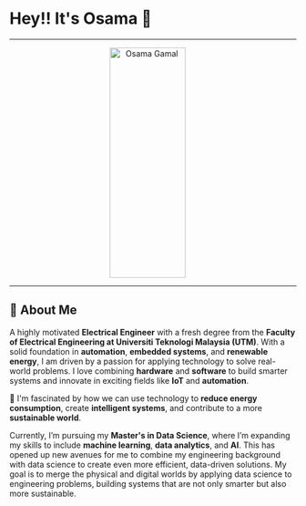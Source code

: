 # Hey!! It's Osama 👋
---
<p align="center">
  <img src="https://github.com/user-attachments/assets/62fce6df-f97c-4831-b76a-6cf5cb70be82" alt="Osama Gamal" width="133" height="404" style="margin-right: 20px;" />
</p>

---

## 🚀 About Me

A highly motivated **Electrical Engineer** with a fresh degree from the **Faculty of Electrical Engineering at Universiti Teknologi Malaysia (UTM)**. With a solid foundation in **automation**, **embedded systems**, and **renewable energy**, I am driven by a passion for applying technology to solve real-world problems. I love combining **hardware** and **software** to build smarter systems and innovate in exciting fields like **IoT** and **automation**.

🔋 I'm fascinated by how we can use technology to **reduce energy consumption**, create **intelligent systems**, and contribute to a more **sustainable world**.

Currently, I’m pursuing my **Master's in Data Science**, where I’m expanding my skills to include **machine learning**, **data analytics**, and **AI**. This has opened up new avenues for me to combine my engineering background with data science to create even more efficient, data-driven solutions. My goal is to merge the physical and digital worlds by applying data science to engineering problems, building systems that are not only smarter but also more sustainable.


